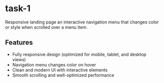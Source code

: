 # task-1
Responsive landing page
an interactive navigation menu that changes color or style when scrolled over a menu item.
## Features

- Fully responsive design (optimized for mobile, tablet, and desktop views)
- Navigation menu changes color on hover
- Clean and modern UI with interactive elements
- Smooth scrolling and well-optimized performance




